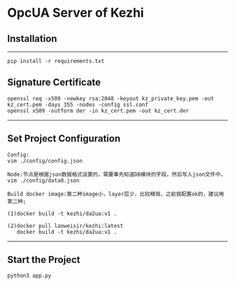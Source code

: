 # OpcUA Server of Kezhi

## Installation 
---
```shell script
pip install -r requirements.txt
```
## Signature Certificate	
```shell script
openssl req -x509 -newkey rsa:2048 -keyout kz_private_key.pem -out kz_cert.pem -days 355 -nodes -config ssl.conf
openssl x509 -outform der -in kz_cert.pem -out kz_cert.der
```
---
## Set Project Configuration
``` shell script
Config:
vim ./config/config.json

Node:节点是根据json数据格式设置的，需要事先知道DB模块的字段，然后写入json文件中。
vim ./config/data0.json

Build docker image:第二种image小，layer层少，比较精简，之前我配置ok的，建议用第二种;

(1)docker build -t kezhi/da2ua:v1 .

(2)docker pull laoweisir/kezhi:latest
   docker build -t kezhi/da2ua:v1 .
```
---
## Start the Project

```python
python3 app.py
```
